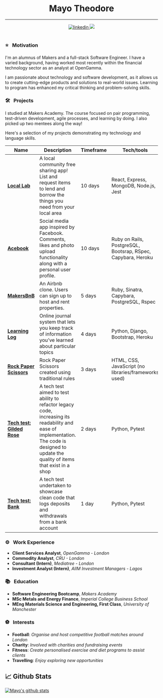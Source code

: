 <div align="center">
  <h1>Mayo Theodore</h1>
  <hr>

  <div align="center">
    <a href="https://www.linkedin.com/in/mayokun-theodore/">
        <img alt="linkedin" title="My LinkedIn Page" src="https://img.shields.io/badge/LinkedIn-0077B5?style=for-the-badge&logo=linkedin&logoColor=white" />
    </a>
<!--     <a href="http://mayoelith.pythonanywhere.com/">
        <img alt="portfolio" title="My Portfolio" src="https://img.shields.io/badge/Portfolio-3b5998?style=for-the-badge&logo=google-chrome&logoColor=white" />
    </a> -->
    <a href="https://www.codewars.com/users/Mayo-Theodore">
        <img src="https://img.shields.io/badge/CodeWars-%23AD2C27?style=for-the-badge&logo=codewars&logoColor=white" />
    </a>
  </div>
  <br>
<!-- 
Thanks for visiting my GitHub! [**Click here**](http://mayoelith.pythonanywhere.com/) or see above for a link to my portfolio and CV -->

</div>

### :star: &nbsp; Motivation

I'm an alumnus of Makers and a full-stack Software Engineer. I have a varied background, having worked most recently within the financial technology sector as an analyst at OpenGamma.

I am passionate about technology and software development, as it allows us to create cutting-edge products and solutions to real-world issues. Learning to program has enhanced my critical thinking and problem-solving skills.

### 🛠 &nbsp; Projects

I studied at Makers Academy. The course focused on pair programming, test-driven development, agile processes, and learning by doing. I also picked up two mentees along the way!

Here's a selection of my projects demonstrating my technology and language skills.

| Name                                                                                                        | Description                                                                                                                                                                                | Timeframe | Tech/tools                                                    |
| ----------------------------------------------------------------------------------------------------------- | ------------------------------------------------------------------------------------------------------------------------------------------------------------------------------------------ | --------- | ------------------------------------------------------------- |
| [**Local Lab**](https://github.com/msc49/llab/tree/borrow-requests-and-approvals)                           | A local community free sharing app! List and request items to lend and borrow the things you need from your local area                                                                     | 10 days   | React, Express, MongoDB, Node.js, Jest |
| [**Acebook**](https://evening-shelf-16965.herokuapp.com/homepage)                                             | Social media app inspired by Facebook. Comments, likes and photo upload functionality along with a personal user profile.                                                                         | 10 days   | Ruby on Rails, PostgreSQL, Bootsrap, RSpec, Capybara, Heroku  |
| [**MakersBnB**](https://github.com/sherwingp/makersbnb)                                                     | An Airbnb clone. Users can sign up to host and rent properties.                                                                                                                            | 5 days    | Ruby, Sinatra, Capybara, PostgreSQL, Rspec                    |
| [**Learning Log**](https://learning-log-for-all.herokuapp.com/)                                                  | Online journal system that lets you keep track of information you’ve learned about particular topics                                                                                       | 4 days    | Python, Django, Bootstrap, Heroku                                     |
| [**Rock Paper Scissors**](https://github.com/Mayo-Theodore/Rock-Paper-Scissors)                             | Rock Paper Scissors created using traditional rules                                                                                                                                        | 3 days    | HTML, CSS, JavaScript (no libraries/frameworks used)          |
| [**Tech test: Gilded Rose**](https://github.com/Mayo-Theodore/GildedRose-Refactoring-Kata/tree/main/python) | A tech test aimed to test ability to refactor legacy code, increasing its readability and ease of implementation. The code is designed to update the quality of items that exist in a shop | 2 days    | Python, Pytest                                                |
| [**Tech test: Bank**](https://github.com/Mayo-Theodore/bank-tech-test)                                      | A tech test undertaken to showcase clean code that logs deposits and withdrawals from a bank account                                                                                       | 1 day     | Python, Pytest                                                |

### ⚙️ &nbsp; Work Experience

- <strong>Client Services Analyst</strong>, <em>OpenGamma - London</em>
- <strong>Commodity Analyst</strong>, <em>CRU - London</em>
- <strong>Consultant (Intern)</strong>, <em>Mediatree - London</em>
- <strong>Investment Analyst (Intern)</strong>, <em>AIIM Investment Managers - Lagos</em>

### 📚 &nbsp; Education

- <strong>Software Engineering Bootcamp</strong>, <em>Makers Academy</em>
- <strong>MSc Metals and Energy Finance</strong>, <em>Imperial College Business School</em>
- <strong>MEng Materials Science and Engineering, First Class</strong>, <em>University of Manchester</em>

### :soccer: &nbsp; Interests

- <strong>Football</strong>: <em>Organise and host competitive football matches around London</em>
- <strong>Charity</strong>: <em>Involved with charities and fundraising events</em>
- <strong>Fitness</strong>: <em>Create personalised exercise and diet programs to assist clients</em>
- <strong>Travelling</strong>: <em>Enjoy exploring new opportunities</em>

## &#x1f4c8; Github Stats

[![Mayo's github stats](https://github-readme-stats.vercel.app/api?username=Mayo-Theodore)](https://github.com/Mayo-Theodore/github-readme-stats)

<!--
**Mayo-Theodore/Mayo-Theodore** is a ✨ _special_ ✨ repository because its `README.md` (this file) appears on your GitHub profile.

Here are some ideas to get you started:

- 🔭 I’m currently working on ...
- 🌱 I’m currently learning ...
- 👯 I’m looking to collaborate on ...
- 🤔 I’m looking for help with ...
- 💬 Ask me about ...
- 📫 How to reach me: ...
- 😄 Pronouns: ...
- ⚡ Fun fact: ...
-->
